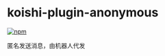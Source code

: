 # koishi-plugin-anonymous

[![npm](https://img.shields.io/npm/v/koishi-plugin-anonymous?style=flat-square)](https://www.npmjs.com/package/koishi-plugin-anonymous)

匿名发送消息，由机器人代发
